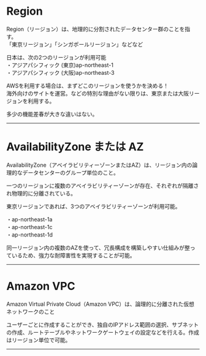 # Region
Region（リージョン）は、地理的に分割されたデータセンター群のことを指す。   
「東京リージョン」「シンガポールリージョン」などなど

日本は、次の2つのリージョンが利用可能   
・アジアパシフィック (東京)ap-northeast-1   
・アジアパシフィック (大阪)ap-northeast-3

AWSを利用する場合は、まずどこのリージョンを使うかを決める！   
海外向けのサイトを運営。などの特別な理由がない限りは、東京または大阪リージョンを利用する。

多少の機能差春が大きな違いはない。

---
# AvailabilityZone または AZ
AvailabilityZone（アベイラビリティーゾーンまたはAZ）は、リージョン内の論理的なデータセンターのグループ単位のこと。

一つのリージョンに複数のアベイラビリティーゾーンが存在、それぞれが隔離され物理的に分離されている。

東京リージョンであれば、3つのアベイラビリティーゾーンが利用可能。

・ap-northeast-1a   
・ap-northeast-1c   
・ap-northeast-1d   

同一リージョン内の複数のAZを使って、冗長構成を構築しやすい仕組みが整っているため、強力な耐障害性を実現することが可能。

---
# Amazon VPC
Amazon Virtual Private Cloud（Amazon VPC）は、論理的に分離された仮想ネットワークのこと

ユーザーごとに作成することができ、独自のIPアドレス範囲の選択、サブネットの作成、ルートテーブルやネットワークゲートウェイの設定などを行える。作成はリージョン単位で可能。

---
